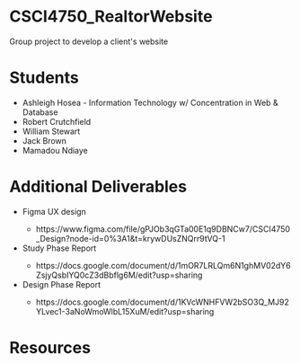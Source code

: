 # CSCI4750_RealtorWebsite
Group project to develop a client's website


# Students
<ul>
  <li>Ashleigh Hosea - Information Technology w/ Concentration in Web & Database</li>
  <li>Robert Crutchfield</li>
  <li>William Stewart</li>
  <li>Jack Brown</li>
  <li>Mamadou Ndiaye</li>
</ul>

# Additional Deliverables
<ul>
  <li>Figma UX design</li>
  <ul>
    <li>https://www.figma.com/file/gPJOb3qGTa00E1q9DBNCw7/CSCI4750_Design?node-id=0%3A1&t=krywDUsZNQrr9tVQ-1</li>
  </ul>
    <li>Study Phase Report</li>
  <ul>
    <li>https://docs.google.com/document/d/1mOR7LRLQm6N1ghMV02dY6ZsjyQsbIYQ0cZ3dBbflg6M/edit?usp=sharing</li>
  </ul>
    <li>Design Phase Report</li>
  <ul>
    <li>https://docs.google.com/document/d/1KVcWNHFVW2bSO3Q_MJ92YLvec1-3aNoWmoWlbL15XuM/edit?usp=sharing</li>
  </ul>
</ul>

# Resources
